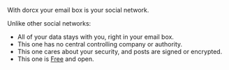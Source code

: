 With dorcx your email box is your social network.

Unlike other social networks:

 * All of your data stays with you, right in your email box.
 * This one has no central controlling company or authority.
 * This one cares about your security, and posts are signed or encrypted.
 * This one is [Free](http://en.wikipedia.org/wiki/Free_software) and open.

